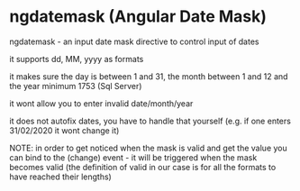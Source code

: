 # ngdatemask (Angular Date Mask)

ngdatemask - an input date mask directive to control input of dates

it supports dd, MM, yyyy as formats

it makes sure the day is between 1 and 31, the month between 1 and 12 and the year minimum 1753 (Sql Server)

it wont allow you to enter invalid date/month/year

it does not autofix dates, you have to handle that yourself (e.g. if one enters 31/02/2020 it wont change it)

NOTE: in order to get noticed when the mask is valid and get the value you can bind to the (change) event - it will be triggered when the mask becomes valid (the definition of valid in our case is for all the formats to have reached their lengths)
